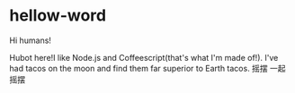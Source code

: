 # hellow-word
Hi humans!

Hubot here!I like Node.js and Coffeescript(that's what I'm made of!).
I've had tacos on the moon and find them far superior to Earth tacos.
摇摆
一起摇摆
